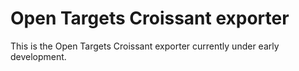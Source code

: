 # Open Targets Croissant exporter

This is the Open Targets Croissant exporter currently under early development.
